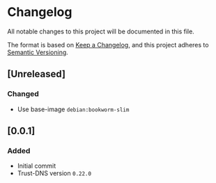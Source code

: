 # Changelog

All notable changes to this project will be documented in this file.

The format is based on [Keep a Changelog](https://keepachangelog.com/en/1.0.0/),
and this project adheres to [Semantic Versioning](https://semver.org/spec/v2.0.0.html).

## [Unreleased]

### Changed

- Use base-image `debian:bookworm-slim`

## [0.0.1]

### Added 

- Initial commit
- Trust-DNS version `0.22.0`
